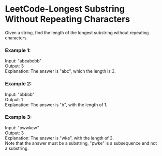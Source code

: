 # LeetCode-Longest Substring Without Repeating Characters
Given a string, find the length of the longest substring without repeating characters.

### Example 1:

Input: "abcabcbb"  
Output: 3  
Explanation: The answer is "abc", which the length is 3.  
  
### Example 2:  
  
Input: "bbbbb"  
Output: 1  
Explanation: The answer is "b", with the length of 1.  
  
### Example 3:  
  
Input: "pwwkew"  
Output: 3  
Explanation: The answer is "wke", with the length of 3.  
            Note that the answer must be a substring, "pwke" is a subsequence and not a substring.  
